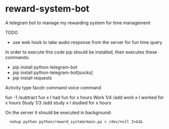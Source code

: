 # reward-system-bot
A telegram bot to manage my rewarding system for time management

TODO 
- use web hook to take audio response from the server for fun time query


In order to execute this code pip should be installed, then executes these commands:
- pip install python-telegram-bot
- pip install python-telegram-bot[socks]
- pip install requests

Activity type   facotr          command                 voice command

fun             -1              /subtract fun x         I had fun for x hours 
Work            1/4             /add work x             I worked for x hours
Study           1/3             /add study x            I studied for x hours


On the server it should be executed in background:
      
      nohup python python/reward_system/main.py > /dev/null 2>&1&
